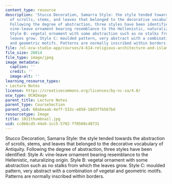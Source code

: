 ```yaml
---
content_type: resource
description: 'Stucco Decoration, Samarra Style: the style tended towards the abstraction
  of scrolls, stems, and leaves that belonged to the decorative vocabulary of Antiquity.
  Following the degree of abstraction, three styles have been identified: Style A:
  vine-leave ornament bearing resemblance to the Hellenistic, naturalizing origin.
  Style B: vegetal ornament with some abstraction such as no stalks from which the
  leaves grow. Style C: moulded pattern, very abstract with a combination of vegetal
  and geometric motifs. Patterns are normally inscribed within borders.'
file: /ol-ocw-studio-app/courses/4-614-religious-architecture-and-islamic-cultures-fall-2002/cc0b6cd544a51cc55702ff0560c40731_1021thumbnail.jpg
file_size: 26014
file_type: image/jpeg
image_metadata:
  caption: ''
  credit: ''
  image-alt: ''
learning_resource_types:
- Lecture Notes
license: https://creativecommons.org/licenses/by-nc-sa/4.0/
ocw_type: OCWImage
parent_title: Lecture Notes
parent_type: CourseSection
parent_uid: 68abeaab-4eff-532c-e858-18d3ffb567bd
resourcetype: Image
title: 1021thumbnail.jpg
uid: cc0b6cd5-44a5-1cc5-5702-ff0560c40731
---
```

Stucco Decoration, Samarra Style: the style tended towards the abstraction of scrolls, stems, and leaves that belonged to the decorative vocabulary of Antiquity. Following the degree of abstraction, three styles have been identified: Style A: vine-leave ornament bearing resemblance to the Hellenistic, naturalizing origin. Style B: vegetal ornament with some abstraction such as no stalks from which the leaves grow. Style C: moulded pattern, very abstract with a combination of vegetal and geometric motifs. Patterns are normally inscribed within borders.